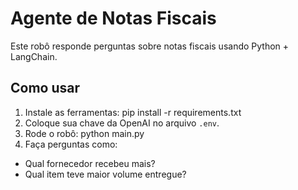 # Agente de Notas Fiscais

Este robô responde perguntas sobre notas fiscais usando Python + LangChain.

## Como usar

1. Instale as ferramentas:
pip install -r requirements.txt
2. Coloque sua chave da OpenAI no arquivo `.env`.
3. Rode o robô:
python main.py
4. Faça perguntas como:
- Qual fornecedor recebeu mais?
- Qual item teve maior volume entregue?
